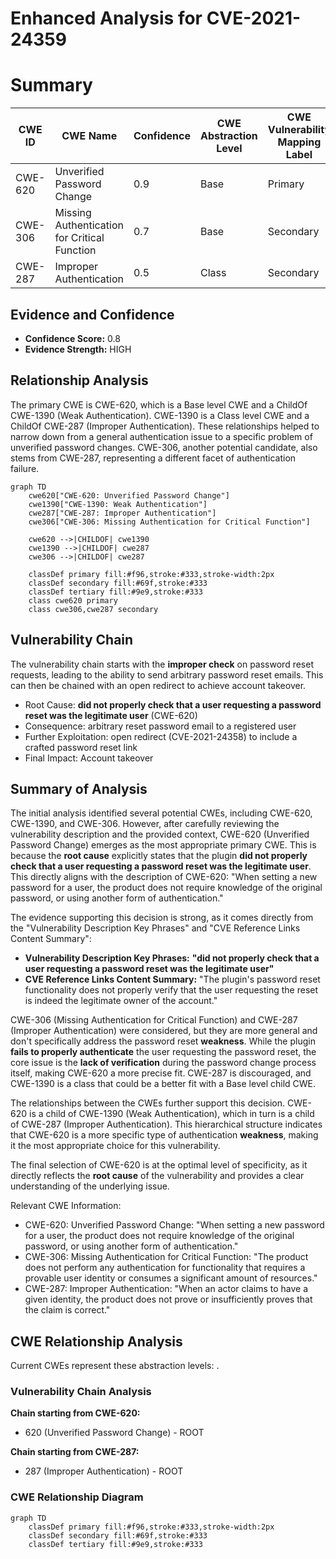 # Enhanced Analysis for CVE-2021-24359

# Summary
| CWE ID | CWE Name | Confidence | CWE Abstraction Level | CWE Vulnerability Mapping Label | CWE-Vulnerability Mapping Notes |
|---|---|---|---|---|---|
| CWE-620 | Unverified Password Change | 0.9 | Base | Primary | Allowed |
| CWE-306 | Missing Authentication for Critical Function | 0.7 | Base | Secondary | Allowed |
| CWE-287 | Improper Authentication | 0.5 | Class | Secondary | Discouraged |

## Evidence and Confidence

*   **Confidence Score:** 0.8
*   **Evidence Strength:** HIGH

## Relationship Analysis
The primary CWE is CWE-620, which is a Base level CWE and a ChildOf CWE-1390 (Weak Authentication). CWE-1390 is a Class level CWE and a ChildOf CWE-287 (Improper Authentication). These relationships helped to narrow down from a general authentication issue to a specific problem of unverified password changes. CWE-306, another potential candidate, also stems from CWE-287, representing a different facet of authentication failure.

```mermaid
graph TD
    cwe620["CWE-620: Unverified Password Change"]
    cwe1390["CWE-1390: Weak Authentication"]
    cwe287["CWE-287: Improper Authentication"]
    cwe306["CWE-306: Missing Authentication for Critical Function"]

    cwe620 -->|CHILDOF| cwe1390
    cwe1390 -->|CHILDOF| cwe287
    cwe306 -->|CHILDOF| cwe287

    classDef primary fill:#f96,stroke:#333,stroke-width:2px
    classDef secondary fill:#69f,stroke:#333
    classDef tertiary fill:#9e9,stroke:#333
    class cwe620 primary
    class cwe306,cwe287 secondary
```

## Vulnerability Chain
The vulnerability chain starts with the **improper check** on password reset requests, leading to the ability to send arbitrary password reset emails. This can then be chained with an open redirect to achieve account takeover.
  - Root Cause: **did not properly check that a user requesting a password reset was the legitimate user** (CWE-620)
  - Consequence: arbitrary reset password email to a registered user
  - Further Exploitation: open redirect (CVE-2021-24358) to include a crafted password reset link
  - Final Impact: Account takeover

## Summary of Analysis
The initial analysis identified several potential CWEs, including CWE-620, CWE-1390, and CWE-306. However, after carefully reviewing the vulnerability description and the provided context, CWE-620 (Unverified Password Change) emerges as the most appropriate primary CWE. This is because the **root cause** explicitly states that the plugin **did not properly check that a user requesting a password reset was the legitimate user**. This directly aligns with the description of CWE-620: "When setting a new password for a user, the product does not require knowledge of the original password, or using another form of authentication."

The evidence supporting this decision is strong, as it comes directly from the "Vulnerability Description Key Phrases" and "CVE Reference Links Content Summary":
- **Vulnerability Description Key Phrases:** **"did not properly check that a user requesting a password reset was the legitimate user"**
- **CVE Reference Links Content Summary:** "The plugin's password reset functionality does not properly verify that the user requesting the reset is indeed the legitimate owner of the account."

CWE-306 (Missing Authentication for Critical Function) and CWE-287 (Improper Authentication) were considered, but they are more general and don't specifically address the password reset **weakness**. While the plugin **fails to properly authenticate** the user requesting the password reset, the core issue is the **lack of verification** during the password change process itself, making CWE-620 a more precise fit. CWE-287 is discouraged, and CWE-1390 is a class that could be a better fit with a Base level child CWE.

The relationships between the CWEs further support this decision. CWE-620 is a child of CWE-1390 (Weak Authentication), which in turn is a child of CWE-287 (Improper Authentication). This hierarchical structure indicates that CWE-620 is a more specific type of authentication **weakness**, making it the most appropriate choice for this vulnerability.

The final selection of CWE-620 is at the optimal level of specificity, as it directly reflects the **root cause** of the vulnerability and provides a clear understanding of the underlying issue.

Relevant CWE Information:
- CWE-620: Unverified Password Change: "When setting a new password for a user, the product does not require knowledge of the original password, or using another form of authentication."
- CWE-306: Missing Authentication for Critical Function: "The product does not perform any authentication for functionality that requires a provable user identity or consumes a significant amount of resources."
- CWE-287: Improper Authentication: "When an actor claims to have a given identity, the product does not prove or insufficiently proves that the claim is correct."


## CWE Relationship Analysis

Current CWEs represent these abstraction levels: .


### Vulnerability Chain Analysis

**Chain starting from CWE-620:**
- 620 (Unverified Password Change) - ROOT


**Chain starting from CWE-287:**
- 287 (Improper Authentication) - ROOT



### CWE Relationship Diagram

```mermaid
graph TD
    classDef primary fill:#f96,stroke:#333,stroke-width:2px
    classDef secondary fill:#69f,stroke:#333
    classDef tertiary fill:#9e9,stroke:#333
```